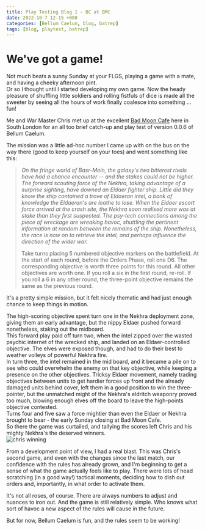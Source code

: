 ```yaml
---
title: Play Testing Blog 1 - BC at BMC
date: 2022-10-7 12-15 +000
categories: [Bellum Caelum, blog, batrep]
tags: [blog, playtest, batrep]
---
```


# We've got a game!
Not much beats a sunny Sunday at your FLGS, playing a game with a mate, and having a cheeky afternoon pint.  
Or so I thought until I started developing my own game. Now the heady pleasure of shuffling little soldiers and rolling fistfuls of dice is made all the sweeter by seeing all the hours of work finally coalesce into something ... fun!

Me and War Master Chris met up at the excellent [Bad Moon Cafe](https://www.badmooncafe.co.uk/) here in South London for an all too brief catch-up and play test of version 0.0.6 of Bellum Caelum.

The mission was a little ad-hoc number I came up with on the bus on the way there (good to keep yourself on your toes) and went something like this:

>*On the fringe world of Basr-Mein, the galaxy's two bitterest rivals have had a chance encounter -- and the stakes could not be higher. The forward scouting force of the Nekhra, taking advantage of a surprise sighting, have downed an Eldaer fighter ship. Little did they know the ship contained a trove of Eldaeran intel, a bank of knowledge the Eldaeran's are loathe to lose. When the Eldaer  escort force arrived at the crash site, the Nekhra soon realised more was at stake than they first suspected. The psy-tech connections among the piece of wreckage are wreaking havoc, shuttling the pertinent information at random between the remains of the ship. Nonetheless, the race is now on to retrieve the intel, and perhaps influence the direction of the wider war.*  
>
>Take turns placing 5 numbered objective markers on the battlefield. At the start of each round, before the Orders Phase, roll one D6. The corresponding objective is worth three points for this round. All other objectives are worth one. If you roll a six in the first round, re-roll. If you roll a 6 in any other round, the three-point objective remains the same as the previous round.

It's a pretty simple mission, but it felt nicely thematic and had just enough chance to keep things in motion.

The high-scoring objective spent turn one in the Nekhra deployment zone, giving them an early advantage, but the nippy Eldaer pushed forward nonetheless, staking out the midboard.  
This forward play paid off turn two, when the intel zipped over the wasted psychic internet of the wrecked ship, and landed on an Eldaer-controlled objective. The elves were exposed though, and had to do their best to weather volleys of powerful Nekhra fire.  
In turn three, the intel remained in the mid board, and it became a pile on to see who could overwhelm the enemy on that key objective, while keeping a presence on the other objectives. Tricksy Eldaer movement, namely trading objectives between units to get hardier forces up front and the already damaged units behind cover, left them in a good position to win the three-pointer, but the unmatched might of the Nekhra's eldritch weaponry proved too much, blowing enough elves off the board to leave the high-points objective contested.  
Turns four and five saw a force mightier than even the Eldaer or Nekhra brought to bear - the early Sunday closing at Bad Moon Cafe.  
So there the game was curtailed, and tallying the scores left Chris and his mighty Nekhra's the deserved winners.  
![chris winning](/bellum-caelum/posts/20221009/chris.jpg)

From a development point of view, I had a real blast. This was Chris's second game, and even with the changes since the last match, our confidence with the rules has already grown, and I'm beginning to get a sense of what the game actually feels like to play. There were lots of head scratching (in a good way!) tactical moments, deciding how to dish out orders and, importantly, in what order to activate them.  

It's not all roses, of course. There are always numbers to adjust and nuances to iron out. And the game is still relatively simple. Who knows what sort of havoc a new aspect of the rules will cause in the future.  

But for now, Bellum Caelum is fun, and the rules seem to be working!
